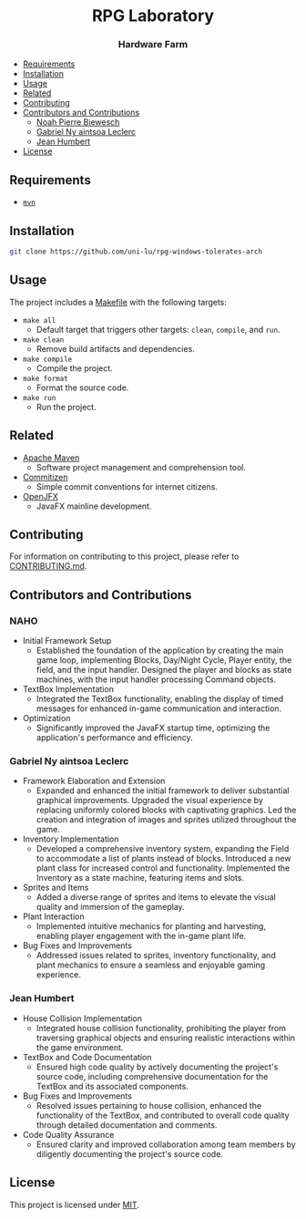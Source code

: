 <h1 align="center">
  RPG Laboratory
  <h3 align="center">Hardware Farm</h3>
</h1>

<!--toc:start-->
- [Requirements](#requirements)
- [Installation](#installation)
- [Usage](#usage)
- [Related](#related)
- [Contributing](#contributing)
- [Contributors and Contributions](#contributors-and-contributions)
  - [Noah Pierre Biewesch](#noah-pierre-biewesch)
  - [Gabriel Ny aintsoa Leclerc](#gabriel-ny-aintsoa-leclerc)
  - [Jean Humbert](#jean-humbert)
- [License](#license)
<!--toc:end-->

## Requirements

- [`mvn`](https://github.com/apache/maven)

## Installation

```bash
git clone https://github.com/uni-lu/rpg-windows-tolerates-arch
```

## Usage

The project includes a [Makefile](Makefile) with the following targets:

- `make all`
  - Default target that triggers other targets: `clean`, `compile`, and `run`.
- `make clean`
  - Remove build artifacts and dependencies.
- `make compile`
  - Compile the project.
- `make format`
  - Format the source code.
- `make run`
  - Run the project.

## Related

- [Apache Maven](https://github.com/apache/maven)
  - Software project management and comprehension tool.
- [Commitizen](http://commitizen.github.io/cz-cli)
  - Simple commit conventions for internet citizens.
- [OpenJFX](https://github.com/openjdk/jfx)
  - JavaFX mainline development.

## Contributing

For information on contributing to this project, please refer to
[CONTRIBUTING.md](docs/CONTRIBUTING.md).

## Contributors and Contributions

### NAHO

- Initial Framework Setup
  - Established the foundation of the application by creating the main game
    loop, implementing Blocks, Day/Night Cycle, Player entity, the field, and
    the input handler. Designed the player and blocks as state machines, with
    the input handler processing Command objects.
- TextBox Implementation
  - Integrated the TextBox functionality, enabling the display of timed messages
    for enhanced in-game communication and interaction.
- Optimization
  - Significantly improved the JavaFX startup time, optimizing the application's
    performance and efficiency.

### Gabriel Ny aintsoa Leclerc

- Framework Elaboration and Extension
  - Expanded and enhanced the initial framework to deliver substantial graphical
    improvements. Upgraded the visual experience by replacing uniformly colored
    blocks with captivating graphics. Led the creation and integration of images
    and sprites utilized throughout the game.
- Inventory Implementation
  - Developed a comprehensive inventory system, expanding the Field to
    accommodate a list of plants instead of blocks. Introduced a new plant class
    for increased control and functionality. Implemented the Inventory as a
        state machine, featuring items and slots.
- Sprites and Items
  - Added a diverse range of sprites and items to elevate the visual quality and
    immersion of the gameplay.
- Plant Interaction
  - Implemented intuitive mechanics for planting and harvesting, enabling player
    engagement with the in-game plant life.
- Bug Fixes and Improvements
  - Addressed issues related to sprites, inventory functionality, and plant
    mechanics to ensure a seamless and enjoyable gaming experience.

### Jean Humbert

- House Collision Implementation
  - Integrated house collision functionality, prohibiting the player from
    traversing graphical objects and ensuring realistic interactions within the
    game environment.
- TextBox and Code Documentation
  - Ensured high code quality by actively documenting the project's source code,
    including comprehensive documentation for the TextBox and its associated
    components.
- Bug Fixes and Improvements
  - Resolved issues pertaining to house collision, enhanced the functionality of
    the TextBox, and contributed to overall code quality through detailed
    documentation and comments.
- Code Quality Assurance
  - Ensured clarity and improved collaboration among team members by diligently
    documenting the project's source code.

## License

This project is licensed under [MIT](LICENSE).

